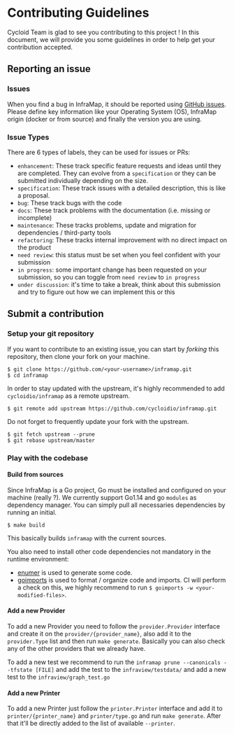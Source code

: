 # Contributing Guidelines

Cycloid Team is glad to see you contributing to this project ! In this document, we will provide you some guidelines in order to help get your contribution accepted.

## Reporting an issue

### Issues

When you find a bug in InfraMap, it should be reported using [GitHub issues](https://github.com/cycloidio/inframap/issues). Please define key information like your Operating System (OS), InfraMap origin (docker or from source) and finally the version you are using.

### Issue Types

There are 6 types of labels, they can be used for issues or PRs:

- `enhancement`: These track specific feature requests and ideas until they are completed. They can evolve from a `specification` or they can be submitted individually depending on the size.
- `specification`: These track issues with a detailed description, this is like a proposal.
- `bug`: These track bugs with the code
- `docs`: These track problems with the documentation (i.e. missing or incomplete)
- `maintenance`: These tracks problems, update and migration for dependencies / third-party tools
- `refactoring`: These tracks internal improvement with no direct impact on the product
- `need review`: this status must be set when you feel confident with your submission
- `in progress`: some important change has been requested on your submission, so you can toggle from `need review` to `in progress`
- `under discussion`: it's time to take a break, think about this submission and try to figure out how we can implement this or this

## Submit a contribution

### Setup your git repository

If you want to contribute to an existing issue, you can start by _forking_ this repository, then clone your fork on your machine.

```shell
$ git clone https://github.com/<your-username>/inframap.git
$ cd inframap
```

In order to stay updated with the upstream, it's highly recommended to add `cycloidio/inframap` as a remote upstream.

```shell
$ git remote add upstream https://github.com/cycloidio/inframap.git
```

Do not forget to frequently update your fork with the upstream.

```shell
$ git fetch upstream --prune
$ git rebase upstream/master
```

### Play with the codebase

#### Build from sources

Since InfraMap is a Go project, Go must be installed and configured on your machine (really ?). We currently support Go1.14 and go `modules` as dependency manager. You can simply pull all necessaries dependencies by running an initial.

```shell
$ make build
```

This basically builds `inframap` with the current sources.

You also need to install other code dependencies not mandatory in the runtime environment:
  * [enumer](https://github.com/dmarkham/enumer) is used to generate some code.
  * [goimports](https://godoc.org/golang.org/x/tools/cmd/goimports) is used to format / organize code and imports. CI will perform a check on this, we highly recommend to run `$ goimports -w <your-modified-files>`.


#### Add a new Provider

To add a new Provider you need to follow the `provider.Provider` interface and create it on the `provider/{provider_name}`, also add it to the `provider.Type` list and then run `make generate`. Basically you can also check any of the other providers that we already have.

To add a new test we recommend to run the `inframap prune --canonicals --tfstate [FILE]` and add the test to the `infraview/testdata/` and add a new test to the `infraview/graph_test.go`

#### Add a new Printer

To add a new Printer just follow the `printer.Printer` interface and add it to `printer/{printer_name}` and `printer/type.go` and run `make generate`. After that it'll be directly added to the list of available `--printer`.
